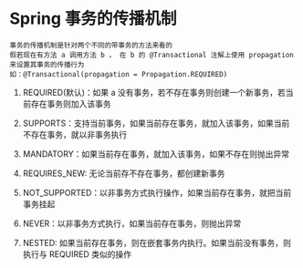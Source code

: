 # Spring 事务的传播机制

    事务的传播机制是针对两个不同的带事务的方法来看的
    假若现在有方法 a 调用方法 b ， 在 b 的 @Transactional 注解上使用 propagation 来设置其事务的传播行为
    如：@Transactional(propagation = Propagation.REQUIRED)
    
1. REQUIRED(默认)：如果 a 没有事务，若不存在事务则创建一个新事务，若当前存在事务则加入该事务

2. SUPPORTS：支持当前事务，如果当前存在事务，就加入该事务，如果当前不存在事务，就以非事务执行

3. MANDATORY：如果当前存在事务，就加入该事务，如果不存在则抛出异常

4. REQUIRES_NEW: 无论当前存不存在事务，都创建新事务

5. NOT_SUPPORTED：以非事务方式执行操作，如果当前存在事务，就把当前事务挂起

6. NEVER：以非事务方式执行，如果当前存在事务，则抛出异常

7. NESTED: 如果当前存在事务，则在嵌套事务内执行。如果当前没有事务，则执行与 REQUIRED 类似的操作

